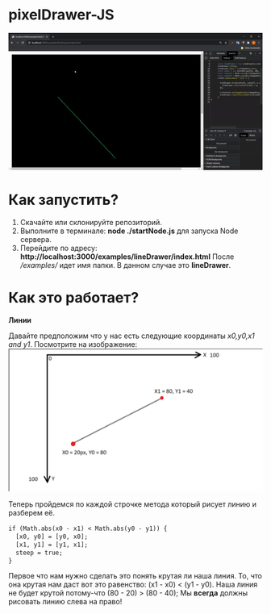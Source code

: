 # pixelDrawer-JS

![Example of drawn line](https://github.com/AntonOnyshch/pixelDrawer-JS/raw/main/readme-Resources/example.gif)


# Как запустить?
1. Скачайте или склонируйте репозиторий. 
2. Выполните в терминале: **node ./startNode.js** для запуска Node сервера.
3. Перейдите по адресу: **http://localhost:3000/examples/lineDrawer/index.html**
После */examples/* идет имя папки. В данном случае это **lineDrawer**.

# Как это работает?
**Линии**

Давайте предположим что у нас есть следующие координаты *x0,y0,x1 and y1*.
Посмотрите на изображение:
![How line drawer works-1](https://github.com/AntonOnyshch/pixelDrawer-JS/raw/main/readme-Resources/how-linedrawer-works-1.png)

Теперь пройдемся по каждой строчке метода который рисует линию и разберем её.

    if (Math.abs(x0 - x1) < Math.abs(y0 - y1)) {
      [x0, y0] = [y0, x0];
      [x1, y1] = [y1, x1];
      steep = true;
    }
Первое что нам нужно сделать это понять крутая ли наша линия. То, что она крутая нам даст вот это равенство: (x1 - x0) < (y1 - y0).
Наша линия не будет крутой потому-что (80 - 20) > (80 - 40);
Мы **всегда** должны рисовать линию слева на право!
